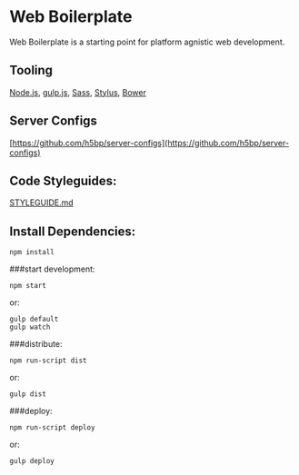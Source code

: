Web Boilerplate
===============

Web Boilerplate is a starting point for platform agnistic web development.   

## Tooling

[Node.js](http://nodejs.org), [gulp.js](http://gulpjs.com),  [Sass](http://sass-lang.com/install),  [Stylus](http://learnboost.github.io/stylus/),  [Bower](http://bower.io/) 

## Server Configs

[https://github.com/h5bp/server-configs](https://github.com/h5bp/server-configs)


## Code Styleguides:

[STYLEGUIDE.md](./STYLEGUIDE%0A.md)


## Install Dependencies:
```
npm install
```
###start development:
```
npm start
```
or:
```
gulp default
gulp watch
```
###distribute:
```
npm run-script dist
```
or:
```
gulp dist
```
###deploy:
```
npm run-script deploy
```
or:
```
gulp deploy
```
